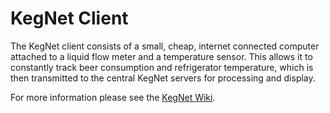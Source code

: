 # KegNet Client #

The KegNet client consists of a small, cheap, internet connected computer 
attached to a liquid flow meter and a temperature sensor. This allows it to 
constantly track beer consumption and refrigerator temperature, which is then 
transmitted to the central KegNet servers for processing and display.

For more information please see the [KegNet Wiki](https://github.com/kegnet/kegnet-client/wiki).

